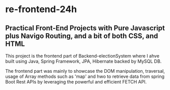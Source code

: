 # re-frontend-24h

## Practical Front-End Projects with Pure Javascript plus Navigo Routing, and a bit of both CSS, and HTML

This project is the frontend part of Backend-electionSystem where I ahve built using Java, Spring Framework, JPA, Hibernate backed by MySQL DB.

The frontend part was mainly to showcase the DOM manipulation, traversal, usage of Array methods such as 'map'
and hwo to retrieve data from spring Boot Rest APIs by leveraging the powerful and efficient FETCH API.
